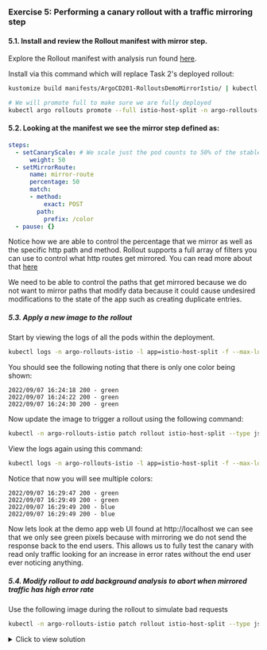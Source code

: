 ### Exercise 5: Performing a canary rollout with a traffic mirroring step

#### 5.1. Install and review the Rollout manifest with mirror step.

Explore the Rollout manifest with analysis run found [here](../../manifests/ArgoCD201-RolloutsDemoMirrorIstio).

Install via this command which will replace Task 2's deployed rollout:
```sh
kustomize build manifests/ArgoCD201-RolloutsDemoMirrorIstio/ | kubectl apply -f -

# We will promote full to make sure we are fully deployed
kubectl argo rollouts promote --full istio-host-split -n argo-rollouts-istio
```

#### 5.2. Looking at the manifest we see the mirror step defined as:
```yaml
steps:
  - setCanaryScale: # We scale just the pod counts to 50% of the stable
      weight: 50
  - setMirrorRoute:
      name: mirror-route
      percentage: 50
      match:
      - method:
          exact: POST
        path:
          prefix: /color
  - pause: {}
```

Notice how we are able to control the percentage that we mirror as well as the specific http path and method.
Rollout supports a full array of filters you can use to control what http routes get mirrored. You can read more
about that [here](https://argoproj.github.io/argo-rollouts/features/traffic-management/#traffic-routing-mirroring-traffic-to-canary)

We need to be able to control the paths that get mirrored because we do not want to mirror paths that modify data because
it could cause undesired modifications to the state of the app such as creating duplicate entries.


##### 5.3. Apply a new image to the rollout
Start by viewing the logs of all the pods within the deployment.
```sh
kubectl logs -n argo-rollouts-istio -l app=istio-host-split -f --max-log-requests=10
```

You should see the following noting that there is only one color being shown:
```
2022/09/07 16:24:18 200 - green
2022/09/07 16:24:22 200 - green
2022/09/07 16:24:30 200 - green
```

Now update the image to trigger a rollout using the following command:
```sh
kubectl -n argo-rollouts-istio patch rollout istio-host-split --type json --patch '[{"op": "replace", "path": "/spec/template/spec/containers/0/image", "value": "ghcr.io/argocon22workshop/rollouts-demo:blue" }]'
```

View the logs again using this command:
```sh
kubectl logs -n argo-rollouts-istio -l app=istio-host-split -f --max-log-requests=10
```
Notice that now you will see multiple colors:
```
2022/09/07 16:29:47 200 - green
2022/09/07 16:29:49 200 - green
2022/09/07 16:29:49 200 - blue
2022/09/07 16:29:49 200 - blue
```

Now lets look at the demo app web UI found at http://localhost we can see that we only see green pixels because with mirroring
we do not send the response back to the end users. This allows us to fully test the canary with read only traffic looking for an
increase in error rates without the end user ever noticing anything.

##### 5.4. Modify rollout to add background analysis to abort when mirrored traffic has high error rate

Use the following image during the rollout to simulate bad requests
```sh
kubectl -n argo-rollouts-istio patch rollout istio-host-split --type json --patch '[{"op": "replace", "path": "/spec/template/spec/containers/0/image", "value": "ghcr.io/argocon22workshop/rollouts-demo:bad-red" }]'
```

<details>
<summary>Click to view solution</summary>
    1. Modify the rollout to use the background analysis from task 2. 

    # Background analysis snippet from task 2:
    ...
      analysis:
        templates:
          - templateName: success-rate
        startingStep: 1
        args:
          - name: service-name
            value: istio-host-split-canary
    ...
</details>
